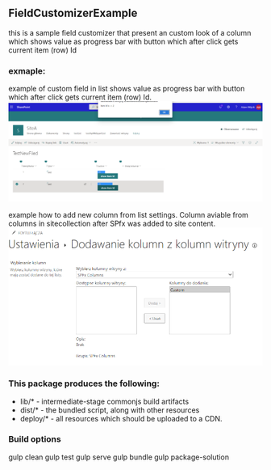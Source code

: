 ## FieldCustomizerExample

this is a sample field customizer that present an custom look of a column which shows value as progress bar with button which after click gets current item (row) Id

### exmaple:
example of custom field in list shows value as progress bar with button which after click gets current item (row) Id.
![](../../Images/FieldCustomizerExample.png)

example how to add new column from list settings. Column aviable from columns in sitecollection after SPfx was added to site content.
![](../../Images/FieldCustomizerExampleConfiguration.png)

### This package produces the following:

* lib/* - intermediate-stage commonjs build artifacts
* dist/* - the bundled script, along with other resources
* deploy/* - all resources which should be uploaded to a CDN.

### Build options

gulp clean
gulp test
gulp serve
gulp bundle
gulp package-solution

